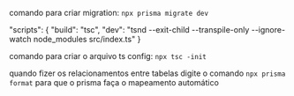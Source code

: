 comando para criar migration: `npx prisma migrate dev`

"scripts": {
    "build": "tsc",
    "dev": "tsnd --exit-child --transpile-only --ignore-watch node_modules src/index.ts"
}

comando para criar o arquivo ts config: `npx tsc -init`

quando fizer os relacionamentos entre tabelas digite o comando `npx prisma format` para que 
o prisma faça o mapeamento automático
